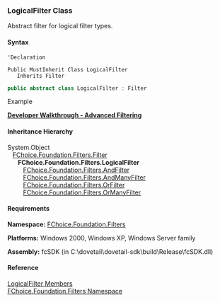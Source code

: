 ﻿### LogicalFilter Class

Abstract filter for logical filter types.

#### Syntax

```vbnet
'Declaration

Public MustInherit Class LogicalFilter 
   Inherits Filter
```

```csharp
public abstract class LogicalFilter : Filter 
```

Example

[**Developer Walkthrough - Advanced Filtering**](../articles/walkthroughs/filtering.md)

#### Inheritance Hierarchy

System.Object  
   [FChoice.Foundation.Filters.Filter](fcSDK~FChoice.Foundation.Filters.Filter.md)  
      **FChoice.Foundation.Filters.LogicalFilter**  
         [FChoice.Foundation.Filters.AndFilter](fcSDK~FChoice.Foundation.Filters.AndFilter.md)  
         [FChoice.Foundation.Filters.AndManyFilter](fcSDK~FChoice.Foundation.Filters.AndManyFilter.md)  
         [FChoice.Foundation.Filters.OrFilter](fcSDK~FChoice.Foundation.Filters.OrFilter.md)  
         [FChoice.Foundation.Filters.OrManyFilter](fcSDK~FChoice.Foundation.Filters.OrManyFilter.md)  

#### Requirements

**Namespace:** [FChoice.Foundation.Filters](fcSDK~FChoice.Foundation.Filters_namespace.md)

**Platforms:** Windows 2000, Windows XP, Windows Server family

**Assembly:** fcSDK (in C:\\dovetail\\dovetail-sdk\\build\\Release\\fcSDK.dll)

#### Reference

[LogicalFilter Members](fcSDK~FChoice.Foundation.Filters.LogicalFilter_members.md)  
[FChoice.Foundation.Filters Namespace](fcSDK~FChoice.Foundation.Filters_namespace.md)